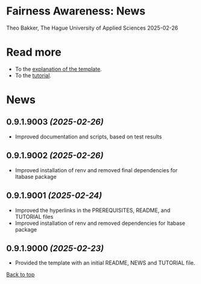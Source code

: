 # Fairness Awareness: News
Theo Bakker, The Hague University of Applied Sciences
2025-02-26

<a name="top"></a>

# Read more

- To the [explanation of the template](README.md).
- To the [tutorial](TUTORIAL.md).

# News

## 0.9.1.9003 *(2025-02-26)*

- Improved documentation and scripts, based on test results

## 0.9.1.9002 *(2025-02-26)*

- Improved installation of renv and removed final dependencies for
  ltabase package

## 0.9.1.9001 *(2025-02-24)*

- Improved the hyperlinks in the PREREQUISITES, README, and TUTORIAL
  files
- Improved installation of renv and removed dependencies for ltabase
  package

## 0.9.1.9000 *(2025-02-23)*

- Provided the template with an initial README, NEWS and TUTORIAL file.

[Back to top](#top)
